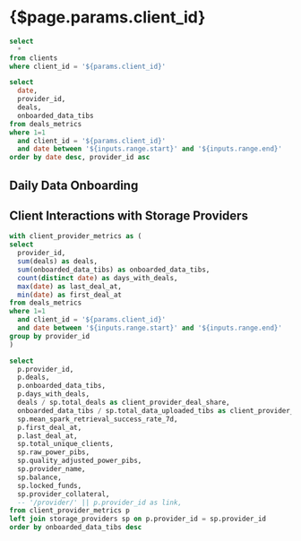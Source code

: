 # {$page.params.client_id}

<DateRange
  name=range
  start=2020-09-01
/>

```sql filtered_client
select
  *
from clients
where client_id = '${params.client_id}'
```

<Grid cols=3>

<BigValue
  data={filtered_client}
  value=client_name
  title="Name"
/>

<BigValue
  data={filtered_client}
  value=current_datacap_tibs
  title="Current Datacap"
/>

<BigValue
  data={filtered_client}
  value=total_deals
  title="Total Deals"
/>

<BigValue
  data={filtered_client}
  value=total_active_deals
  title="Total Active Deals"
/>

<BigValue
  data={filtered_client}
  value=total_data_uploaded_tibs
  title="Total Data Uploaded (TiBs)"
/>

<BigValue
  data={filtered_client}
  value=first_deal_at
  title="First Deal"
/>

<BigValue
  data={filtered_client}
  value=last_deal_at
  title="Last Deal"
/>

<BigValue
  data={filtered_client}
  value=region
  title="Region"
/>

<BigValue
  data={filtered_client}
  value=total_active_deals
  title="Total Active Deals"
/>

<BigValue
  data={filtered_client}
  value=total_unique_providers
  title="Total Unique Providers"
/>

<BigValue
  data={filtered_client}
  value=allocator_id
/>

<BigValue
  data={filtered_client}
  value=industry
  title="Industry"
/>

</Grid>

```sql filtered_client_metrics
select
  date,
  provider_id,
  deals,
  onboarded_data_tibs
from deals_metrics
where 1=1
  and client_id = '${params.client_id}'
  and date between '${inputs.range.start}' and '${inputs.range.end}'
order by date desc, provider_id asc
```

## Daily Data Onboarding

<BarChart
  data={filtered_client_metrics}
  y=onboarded_data_tibs
  series=provider_id
  title="Onboarded Data (TiBs)"
/>

## Client Interactions with Storage Providers

```sql filtered_client_providers
with client_provider_metrics as (
select
  provider_id,
  sum(deals) as deals,
  sum(onboarded_data_tibs) as onboarded_data_tibs,
  count(distinct date) as days_with_deals,
  max(date) as last_deal_at,
  min(date) as first_deal_at
from deals_metrics
where 1=1
  and client_id = '${params.client_id}'
  and date between '${inputs.range.start}' and '${inputs.range.end}'
group by provider_id
)

select
  p.provider_id,
  p.deals,
  p.onboarded_data_tibs,
  p.days_with_deals,
  deals / sp.total_deals as client_provider_deal_share,
  onboarded_data_tibs / sp.total_data_uploaded_tibs as client_provider_data_share,
  sp.mean_spark_retrieval_success_rate_7d,
  p.first_deal_at,
  p.last_deal_at,
  sp.total_unique_clients,
  sp.raw_power_pibs,
  sp.quality_adjusted_power_pibs,
  sp.provider_name,
  sp.balance,
  sp.locked_funds,
  sp.provider_collateral,
  -- '/provider/' || p.provider_id as link,
from client_provider_metrics p
left join storage_providers sp on p.provider_id = sp.provider_id
order by onboarded_data_tibs desc
```

<DataTable
  data={filtered_client_providers}
  emptySet=pass
  emptyMessage="No Providers"
  rowShading=true
  rowLines=false
  downloadable=true
/>
